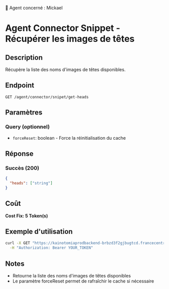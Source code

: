 🧠 Agent concerné : Mickael
# Agent Connector Snippet - Récupérer les images de têtes

## Description
Récupère la liste des noms d'images de têtes disponibles.

## Endpoint
```
GET /agent/connector/snipet/get-heads
```

## Paramètres

### Query (optionnel)
- `forceReset`: boolean - Force la réinitialisation du cache

## Réponse

### Succès (200)
```json
{
  "heads": ["string"]
}
```

## Coût
**Cost Fix: 5 Token(s)**

## Exemple d'utilisation

```bash
curl -X GET "https://kainotomiaprodbackend-brbzd3f2gjbugtcd.francecentral-01.azurewebsites.net/agent/connector/snipet/get-heads?forceReset=true" \
  -H "Authorization: Bearer YOUR_TOKEN"
```

## Notes
- Retourne la liste des noms d'images de têtes disponibles
- Le paramètre forceReset permet de rafraîchir le cache si nécessaire 
